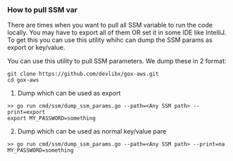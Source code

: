 ### How to pull SSM var

There are times when you want to pull all SSM variable to run the code locally. You may have to export all of them OR
set it in some IDE like IntelliJ. To get this you can use this utility whihc can dump the SSM params as export or
key/value.

You can use this utility to pull SSM parameters. We dump these in 2 format:
```shell
git clone https://github.com/devlibx/gox-aws.git
cd gox-aws
```

1. Dump which can be used as export

```shell
>> go run cmd/ssm/dump_ssm_params.go --path=<Any SSM path> --print=export
export MY_PASSWORD=something
```

2. Dump which can be used as normal key/value pare

```shell
>> go run cmd/ssm/dump_ssm_params.go --path=<Any SSM path> --print=na
MY_PASSWORD=something
```
